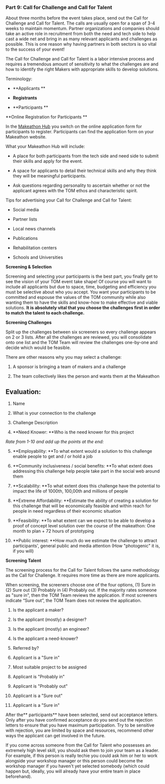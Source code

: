 ### Part 9: **Call for Challenge and Call for Talent**

About three months before the event takes place, send out the Call for Challenge and Call for Talent. The calls are usually open for a span of 3-4 weeks to maintain momentum. Partner organizations and companies should take an active role in recruitment from both the need and tech side to help cast a wide net and bring in as many relevant applicants and challenges as possible. This is one reason why having partners in both sectors is so vital to the success of your event!

The Call for Challenge and Call for Talent is a labor intensive process and requires a tremendous amount of sensitivity to what the challenges are and how to identify the right Makers with appropriate skills to develop solutions.

Terminology:

* **Applicants **

* **Registrants**

* **Participants **

**Online Registration for Participants **

In the [Makeathon Hub](http://mms.tomglobal.org/) you switch on the online application form for participants to register. Participants can find the application form on your Makeathon website.

What your Makeathon Hub will include:

* A place for both participants from the tech side and need side to submit their skills and apply for the event.

* A space for applicants to detail their technical skills and why they think they will be meaningful participants.

* Ask questions regarding personality to ascertain whether or not the applicant agrees with the TOM ethos and characteristic spirit.

Tips for advertising your Call for Challenge and Call for Talent:

* Social media

* Partner lists

* Local news channels

* Publications

* Rehabilitation centers

* Schools and Universities

**Screening & Selection**

Screening and selecting your participants is the best part, you finally get to see the vision of your TOM event take shape! Of course you will want to include all applicants but due to space, time, budgeting and efficiency you must be selective about who you accept. You want your participants to be committed and espouse the values of the TOM community while also wanting them to have the skills and know-how to make effective and viable solutions. **It is absolutely vital that you choose the challenges first in order to match the talent to each challenge.**

**Screening Challenges**

Split up the challenges between six screeners so every challenge appears on 2 or 3 lists. After all the challenges are reviewed, you will consolidate onto one list and the TOM Team will review the challenges one-by-one and decide which would be feasible.

There are other reasons why you may select a challenge:

1. A sponsor is bringing a team of makers and a challenge

2. The team collectively likes the person and wants them at the Makeathon

## Evaluation:

1. Name

2. What is your connection to the challenge

3. Challenge Description

4. **Need Knower: **Who is the need knower for this project

*Rate from 1-10 and add up the points at the end:*

5. **Employability: **To what extent would a solution to this challenge enable people to get and / or hold a job

6. **Community inclusiveness / social benefits: **To what extent does addressing this challenge help people take part in the social web around them

7. **Scalability: **To what extent does this challenge have the potential to impact the life of 1000th, 100,00th and millions of people

8. **Extreme Affordability: **Estimate the ability of creating a solution for this challenge that will be economically feasible and within reach for people in need regardless of their economic situation

9. **Feasibility: **To what extent can we expect to be able to develop a proof of concept level solution over the course of the makeathon: One month to plan + 72 hours of prototyping

10. **Public interest: **How much do we estimate the challenge to attract participants', general public and media attention (How "photogenic" it is, if you will)

**Screening Talent**

The screening process for the Call for Talent follows the same methodology as the Call for Challenge. It requires more time as there are more applicants.

When screening, the screeners choose one of the four options, (1) Sure in (2) Sure out (3) Probably in (4) Probably out. If the majority rates someone as "sure in", then the TOM Team reviews the application. If most screeners indicate “Sure out”, the TOM Team does not review the application.

1. Is the applicant a maker?

2. Is the applicant (mostly) a designer?

3. Is the applicant (mostly) an engineer?

4. Is the applicant a need-knower?

5. Referred by?

6. Applicant is a "Sure in"

7. Most suitable project to be assigned

8. Applicant is "Probably in"

9. Applicant is "Probably out"

10. Applicant is a "Sure out"

11. Applicant is a "Sure in"

After the** participants** have been selected, send out acceptance letters. Only after you have confirmed acceptance do you send out the rejection letters to ensure that you have maximum participation. Try to be sensitive with rejection, you are limited by space and resources, recommend other ways the applicant can get involved in the future.

If you come across someone from the Call for Talent who possesses an extremely high level skill, you should ask them to join your team as a leader. For example, if this person is really techie you could ask him or her to work alongside your workshop manager or this person could become the workshop manager if you haven't yet selected somebody (which could happen but, ideally, you will already have your entire team in place beforehand).
